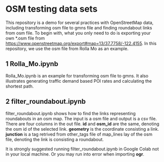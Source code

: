 # OSM testing data sets
This repository is a demo for several practices with OpenStreetMap data, including transforming osm file to gmns file and finding roundabout links from osm file. To begin with, what you only need to do is exporting your own *.osm file from https://www.openstreetmap.org/export#map=13/37.7758/-122.4155. In this repository, we use the osm file from Rolla Mo as an example.  

## 1 Rolla_Mo.ipynb
Rolla_Mo.ipynb is an example for transforming osm file to gmns. It also illustrates generating traffic demand based POI rates and calculating the shortest path.


## 2 filter_roundabout.ipynb
filter_roundabout.ipynb shows how to find the links representing roundabouts in an osm map. The input is a osm file and output is a csv file. There are four columns in the out file. **id** and **osm_id** are the same, denoting the osm id of the selected link. **geometry** is the coordinate consisting a link. **junction** is a tag retrived from other_tags file of map_lines lay of the osm file, denoting the link is consisting a roundabout. 

It is strongly suggested running filter_roundabout.ipynb in Google Colab not in your local machine. Or you may run into error when importing **ogr**.